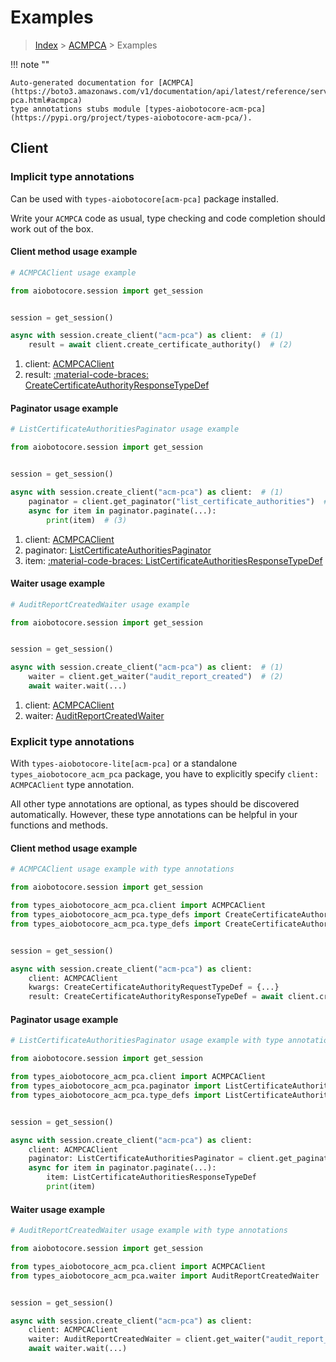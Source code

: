 # Examples

> [Index](../README.md) > [ACMPCA](./README.md) > Examples

!!! note ""

    Auto-generated documentation for [ACMPCA](https://boto3.amazonaws.com/v1/documentation/api/latest/reference/services/acm-pca.html#acmpca)
    type annotations stubs module [types-aiobotocore-acm-pca](https://pypi.org/project/types-aiobotocore-acm-pca/).

## Client

### Implicit type annotations

Can be used with `types-aiobotocore[acm-pca]` package installed.

Write your `ACMPCA` code as usual,
type checking and code completion should work out of the box.



#### Client method usage example

```python
# ACMPCAClient usage example

from aiobotocore.session import get_session


session = get_session()

async with session.create_client("acm-pca") as client:  # (1)
    result = await client.create_certificate_authority()  # (2)
```

1. client: [ACMPCAClient](./client.md)
2. result: [:material-code-braces: CreateCertificateAuthorityResponseTypeDef](./type_defs.md#createcertificateauthorityresponsetypedef)



#### Paginator usage example

```python
# ListCertificateAuthoritiesPaginator usage example

from aiobotocore.session import get_session


session = get_session()

async with session.create_client("acm-pca") as client:  # (1)
    paginator = client.get_paginator("list_certificate_authorities")  # (2)
    async for item in paginator.paginate(...):
        print(item)  # (3)
```

1. client: [ACMPCAClient](./client.md)
2. paginator: [ListCertificateAuthoritiesPaginator](./paginators.md#listcertificateauthoritiespaginator)
3. item: [:material-code-braces: ListCertificateAuthoritiesResponseTypeDef](./type_defs.md#listcertificateauthoritiesresponsetypedef)



#### Waiter usage example

```python
# AuditReportCreatedWaiter usage example

from aiobotocore.session import get_session


session = get_session()

async with session.create_client("acm-pca") as client:  # (1)
    waiter = client.get_waiter("audit_report_created")  # (2)
    await waiter.wait(...)
```

1. client: [ACMPCAClient](./client.md)
2. waiter: [AuditReportCreatedWaiter](./waiters.md#auditreportcreatedwaiter)


### Explicit type annotations

With `types-aiobotocore-lite[acm-pca]`
or a standalone `types_aiobotocore_acm_pca` package, you have to explicitly specify
`client: ACMPCAClient` type annotation.

All other type annotations are optional, as types should be discovered automatically.
However, these type annotations can be helpful in your functions and methods.


#### Client method usage example

```python
# ACMPCAClient usage example with type annotations

from aiobotocore.session import get_session

from types_aiobotocore_acm_pca.client import ACMPCAClient
from types_aiobotocore_acm_pca.type_defs import CreateCertificateAuthorityResponseTypeDef
from types_aiobotocore_acm_pca.type_defs import CreateCertificateAuthorityRequestTypeDef


session = get_session()

async with session.create_client("acm-pca") as client:
    client: ACMPCAClient
    kwargs: CreateCertificateAuthorityRequestTypeDef = {...}
    result: CreateCertificateAuthorityResponseTypeDef = await client.create_certificate_authority(**kwargs)
```



#### Paginator usage example

```python
# ListCertificateAuthoritiesPaginator usage example with type annotations

from aiobotocore.session import get_session

from types_aiobotocore_acm_pca.client import ACMPCAClient
from types_aiobotocore_acm_pca.paginator import ListCertificateAuthoritiesPaginator
from types_aiobotocore_acm_pca.type_defs import ListCertificateAuthoritiesResponseTypeDef


session = get_session()

async with session.create_client("acm-pca") as client:
    client: ACMPCAClient
    paginator: ListCertificateAuthoritiesPaginator = client.get_paginator("list_certificate_authorities")
    async for item in paginator.paginate(...):
        item: ListCertificateAuthoritiesResponseTypeDef
        print(item)
```



#### Waiter usage example

```python
# AuditReportCreatedWaiter usage example with type annotations

from aiobotocore.session import get_session

from types_aiobotocore_acm_pca.client import ACMPCAClient
from types_aiobotocore_acm_pca.waiter import AuditReportCreatedWaiter


session = get_session()

async with session.create_client("acm-pca") as client:
    client: ACMPCAClient
    waiter: AuditReportCreatedWaiter = client.get_waiter("audit_report_created")
    await waiter.wait(...)
```
